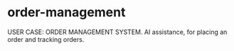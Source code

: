 # order-management
USER CASE: ORDER MANAGEMENT SYSTEM. AI assistance, for placing an order and tracking orders.
